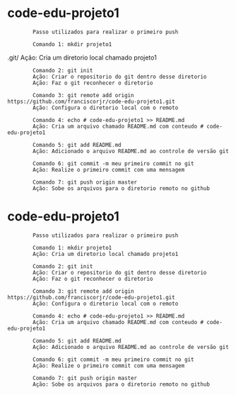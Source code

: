 # code-edu-projeto1
            Passo utilizados para realizar o primeiro push

            Comando 1: mkdir projeto1
.git/    Ação: Cria um diretorio local chamado projeto1

            Comando 2: git init 
            Ação: Criar o repositorio do git dentro desse diretorio
            Ação: Faz o git reconhecer o diretorio 
            
            Comando 3: git remote add origin https://github.com/franciscorjr/code-edu-projeto1.git
            Ação: Configura o diretorio local com o remoto

            Comando 4: echo # code-edu-projeto1 >> README.md
            Ação: Cria um arquivo chamado README.md com conteudo # code-edu-projeto1

            Comando 5: git add README.md
            Ação: Adicionado o arquivo README.md ao controle de versão git

            Comando 6: git commit -m meu primeiro commit no git
            Ação: Realize o primeiro commit com uma mensagem

            Comando 7: git push origin master
            Ação: Sobe os arquivos para o diretorio remoto no github
# code-edu-projeto1
            Passo utilizados para realizar o primeiro push

            Comando 1: mkdir projeto1
            Ação: Cria um diretorio local chamado projeto1

            Comando 2: git init 
            Ação: Criar o repositorio do git dentro desse diretorio
            Ação: Faz o git reconhecer o diretorio 
            
            Comando 3: git remote add origin https://github.com/franciscorjr/code-edu-projeto1.git
            Ação: Configura o diretorio local com o remoto

            Comando 4: echo # code-edu-projeto1 >> README.md
            Ação: Cria um arquivo chamado README.md com conteudo # code-edu-projeto1

            Comando 5: git add README.md
            Ação: Adicionado o arquivo README.md ao controle de versão git

            Comando 6: git commit -m meu primeiro commit no git
            Ação: Realize o primeiro commit com uma mensagem

            Comando 7: git push origin master
            Ação: Sobe os arquivos para o diretorio remoto no github
